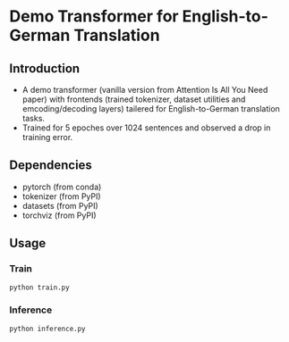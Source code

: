 # Demo Transformer for English-to-German Translation

## Introduction

- A demo transformer (vanilla version from Attention Is All You Need paper) with frontends (trained tokenizer, dataset utilities and emcoding/decoding layers) tailered for English-to-German translation tasks.  
- Trained for 5 epoches over 1024 sentences and observed a drop in training error. 

## Dependencies

- pytorch (from conda)
- tokenizer (from PyPI)
- datasets (from PyPI)
- torchviz (from PyPI)

## Usage

### Train

```bash
python train.py
```

### Inference

```bash
python inference.py
```
